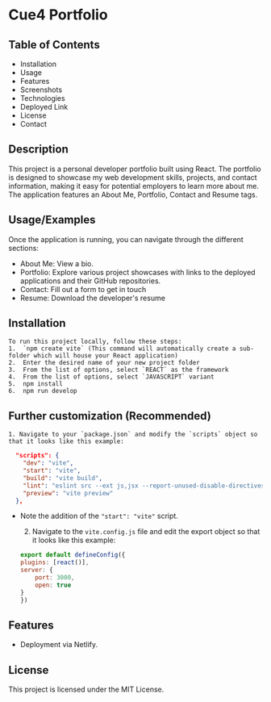 # Cue4 Portfolio

## Table of Contents
* Installation
* Usage
* Features
* Screenshots
* Technologies
* Deployed Link
* License
* Contact


## Description

This project is a personal developer portfolio built using React. The portfolio is designed to showcase my web development skills, projects, and contact information, making it easy for potential employers to learn more about me. The application features an About Me, Portfolio, Contact and Resume tags.

## Usage/Examples

Once the application is running, you can navigate through the different sections:

*   About Me: View a bio.
*   Portfolio: Explore various project showcases with links to the deployed applications and their GitHub repositories.
*   Contact: Fill out a form to get in touch 
*   Resume: Download the developer's resume


## Installation

    To run this project locally, follow these steps:
    1.  `npm create vite` (This command will automatically create a sub-folder which will house your React application)
    2.  Enter the desired name of your new project folder
    3.  From the list of options, select `REACT` as the framework
    4.  From the list of options, select `JAVASCRIPT` variant
    5.  npm install
    6.  npm run develop

## Further customization (Recommended)

    1. Navigate to your `package.json` and modify the `scripts` object so that it looks like this example:

```json
  "scripts": {
    "dev": "vite",
    "start": "vite",
    "build": "vite build",
    "lint": "eslint src --ext js,jsx --report-unused-disable-directives --max-warnings 0",
    "preview": "vite preview"
  },
```

* Note the addition of the `"start": "vite"` script.

    2. Navigate to the `vite.config.js` file and edit the export object so that it looks like this example:

    ```js
    export default defineConfig({
    plugins: [react()],
    server: {
        port: 3000,
        open: true
    }
    })
    ```
## Features

* Deployment via Netlify.


## License

This project is licensed under the MIT License.